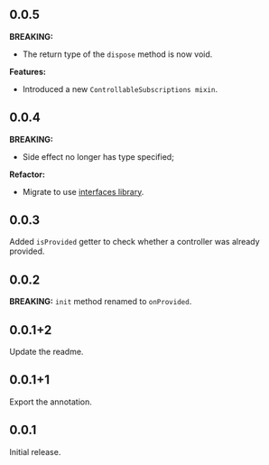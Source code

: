 ## 0.0.5

__BREAKING:__
- The return type of the `dispose` method is now void.

__Features:__
- Introduced a new `ControllableSubscriptions mixin`.

## 0.0.4

__BREAKING:__
- Side effect no longer has type specified;

__Refactor:__
- Migrate to use [interfaces library](https://pub.dev/packages/interfaces).

## 0.0.3

Added `isProvided` getter to check whether a controller was already provided.

## 0.0.2

__BREAKING:__ `init` method renamed to `onProvided`.

## 0.0.1+2

Update the readme.

## 0.0.1+1

Export the annotation.

## 0.0.1

Initial release.
